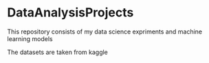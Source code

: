 # DataAnalysisProjects

This repository consists of my data science expriments and machine learning models

The datasets are taken from kaggle
